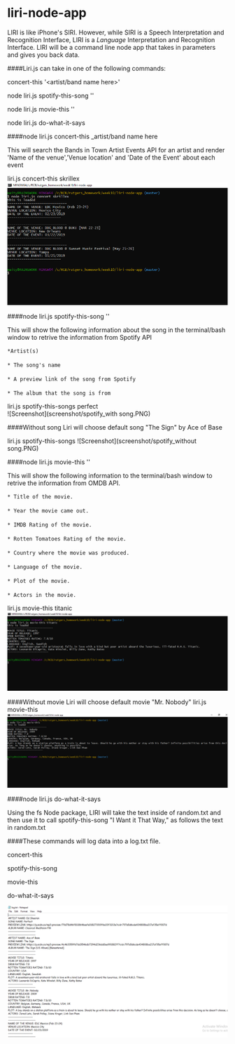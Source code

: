 # liri-node-app

LIRI is like iPhone's SIRI. However, while SIRI is a Speech Interpretation and Recognition Interface, LIRI is a _Language_ Interpretation and Recognition Interface. LIRI will be a command line node app that takes in parameters and gives you back data.

####Liri.js can take in one of the following commands:

  concert-this '<artist/band name here>'
  
  node liri.js spotify-this-song '<song name here>'

  node liri.js movie-this '<movie name here>'

  node liri.js do-what-it-says
  
####node liri.js concert-this _artist/band name here

This will search the Bands in Town Artist Events API for an artist and render 'Name of the venue','Venue location' and 'Date of the Event' about each event 

liri.js concert-this skrillex
![Screenshot](screenshot/concert.PNG)

####node liri.js spotify-this-song '<song name here>'
  
This will show the following information about the song in the terminal/bash window to retrive the information from Spotify API

    *Artist(s)
    
    * The song's name
    
    * A preview link of the song from Spotify
    
    * The album that the song is from  
    
liri.js spotify-this-songs perfect   
![Screenshot](screenshot/spotify_with song.PNG)  

####Without song Liri will choose default song "The Sign" by Ace of Base

liri.js spotify-this-songs
![Screenshot](screenshot/spotify_without song.PNG)

####node liri.js movie-this '<movie name here>'
  
This will show the following information to the terminal/bash window to retrive the information from OMDB API.

    * Title of the movie.
    
    * Year the movie came out.
    
    * IMDB Rating of the movie.
    
    * Rotten Tomatoes Rating of the movie.
    
    * Country where the movie was produced.
    
    * Language of the movie.
    
    * Plot of the movie.
    
    * Actors in the movie.
    
liri.js movie-this titanic
![Screenshot](screenshot/movie_with_name.PNG) 

####Without movie Liri will choose default movie "Mr. Nobody"
liri.js movie-this
![Screenshot](screenshot/movie_without_name.PNG)

####node liri.js do-what-it-says

Using the fs Node package, LIRI will take the text inside of random.txt and then use it to call spotify-this-song "I Want it That Way," as follows the text in random.txt

####These commands will log data into a log.txt file.

  concert-this
  
  spotify-this-song
  
  movie-this
  
  do-what-it-says
  
  ![Screenshot](screenshot/log.PNG)
